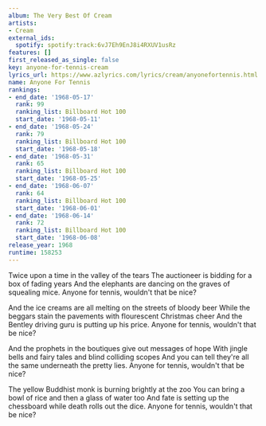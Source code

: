 ```yaml
---
album: The Very Best Of Cream
artists:
- Cream
external_ids:
  spotify: spotify:track:6vJ7Eh9EnJ8i4RXUV1usRz
features: []
first_released_as_single: false
key: anyone-for-tennis-cream
lyrics_url: https://www.azlyrics.com/lyrics/cream/anyonefortennis.html
name: Anyone For Tennis
rankings:
- end_date: '1968-05-17'
  rank: 99
  ranking_list: Billboard Hot 100
  start_date: '1968-05-11'
- end_date: '1968-05-24'
  rank: 79
  ranking_list: Billboard Hot 100
  start_date: '1968-05-18'
- end_date: '1968-05-31'
  rank: 65
  ranking_list: Billboard Hot 100
  start_date: '1968-05-25'
- end_date: '1968-06-07'
  rank: 64
  ranking_list: Billboard Hot 100
  start_date: '1968-06-01'
- end_date: '1968-06-14'
  rank: 72
  ranking_list: Billboard Hot 100
  start_date: '1968-06-08'
release_year: 1968
runtime: 158253
---
```

Twice upon a time in the valley of the tears
The auctioneer is bidding for a box of fading years
And the elephants are dancing on the graves of squealing mice.
Anyone for tennis, wouldn't that be nice?

And the ice creams are all melting on the streets of bloody beer
While the beggars stain the pavements with flourescent Christmas cheer
And the Bentley driving guru is putting up his price.
Anyone for tennis, wouldn't that be nice?

And the prophets in the boutiques give out messages of hope
With jingle bells and fairy tales and blind colliding scopes
And you can tell they're all the same underneath the pretty lies.
Anyone for tennis, wouldn't that be nice?

The yellow Buddhist monk is burning brightly at the zoo
You can bring a bowl of rice and then a glass of water too
And fate is setting up the chessboard while death rolls out the dice.
Anyone for tennis, wouldn't that be nice?
